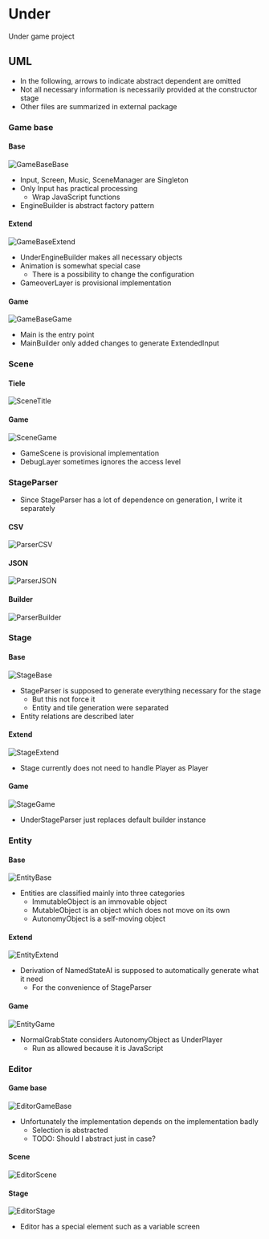 # Under
Under game project

## UML
- In the following, arrows to indicate abstract dependent are omitted
- Not all necessary information is necessarily provided at the constructor stage
- Other files are summarized in external package

### Game base
#### Base
![GameBaseBase](https://raw.githubusercontent.com/Expine/Under/develop/out/uml/gamebase/Base/GameBaseBase.png)
- Input, Screen, Music, SceneManager are Singleton
- Only Input has practical processing
    - Wrap JavaScript functions
- EngineBuilder is abstract factory pattern

#### Extend
![GameBaseExtend](https://raw.githubusercontent.com/Expine/Under/develop/out/uml/gamebase/Extend/GameBaseExtend.png)
- UnderEngineBuilder makes all necessary objects
- Animation is somewhat special case
    - There is a possibility to change the configuration
- GameoverLayer is provisional implementation

#### Game
![GameBaseGame](https://raw.githubusercontent.com/Expine/Under/develop/out/uml/gamebase/Game/GameBaseGame.png)
- Main is the entry point
- MainBuilder only added changes to generate ExtendedInput

### Scene
#### Tiele
![SceneTitle](https://raw.githubusercontent.com/Expine/Under/develop/out/uml/scene/Title/SceneTitle.png)

#### Game
![SceneGame](https://raw.githubusercontent.com/Expine/Under/develop/out/uml/scene/Game/SceneGame.png)
- GameScene is provisional implementation
- DebugLayer sometimes ignores the access level

### StageParser
- Since StageParser has a lot of dependence on generation, I write it separately
#### CSV
![ParserCSV](https://raw.githubusercontent.com/Expine/Under/develop/out/uml/parser/CSV/ParserCSV.png)

#### JSON
![ParserJSON](https://raw.githubusercontent.com/Expine/Under/develop/out/uml/parser/JSON/ParserJSON.png)

#### Builder
![ParserBuilder](https://raw.githubusercontent.com/Expine/Under/develop/out/uml/parser/Builder/ParserBuilder.png)

### Stage
#### Base
![StageBase](https://raw.githubusercontent.com/Expine/Under/develop/out/uml/stage/Base/StageBase.png)
- StageParser is supposed to generate everything necessary for the stage
    - But this not force it
    - Entity and tile generation were separated
- Entity relations are described later

#### Extend
![StageExtend](https://raw.githubusercontent.com/Expine/Under/develop/out/uml/stage/Extend/StageExtend.png)
- Stage currently does not need to handle Player as Player

#### Game
![StageGame](https://raw.githubusercontent.com/Expine/Under/develop/out/uml/stage/Game/StageGame.png)
- UnderStageParser just replaces default builder instance

### Entity
#### Base
![EntityBase](https://raw.githubusercontent.com/Expine/Under/develop/out/uml/entity/Base/EntityBase.png)
- Entities are classified mainly into three categories
    - ImmutableObject is an immovable object
    - MutableObject is an object which does not move on its own
    - AutonomyObject is a self-moving object

#### Extend
![EntityExtend](https://raw.githubusercontent.com/Expine/Under/develop/out/uml/entity/Extend/EntityExtend.png)
- Derivation of NamedStateAI is supposed to automatically generate what it need
    - For the convenience of StageParser

#### Game
![EntityGame](https://raw.githubusercontent.com/Expine/Under/develop/out/uml/entity/Game/EntityGame.png)
- NormalGrabState considers AutonomyObject as UnderPlayer
    - Run as allowed because it is JavaScript

### Editor
#### Game base
![EditorGameBase](https://raw.githubusercontent.com/Expine/Under/develop/out/uml/editor/GameBase/EditorGameBase.png)
- Unfortunately the implementation depends on the implementation badly
    - Selection is abstracted
    - TODO: Should I abstract just in case?

#### Scene
![EditorScene](https://raw.githubusercontent.com/Expine/Under/develop/out/uml/editor/Scene/EditorScene.png)

#### Stage
![EditorStage](https://raw.githubusercontent.com/Expine/Under/develop/out/uml/editor/Stage/EditorStage.png)
- Editor has a special element such as a variable screen
